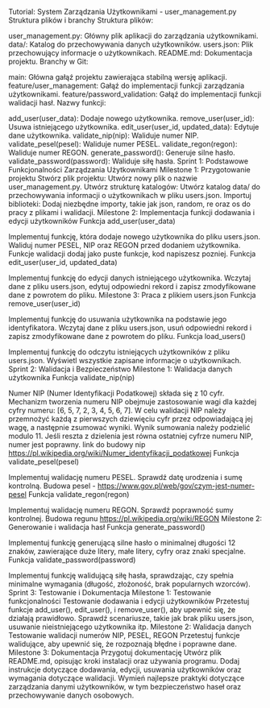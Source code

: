 Tutorial: System Zarządzania Użytkownikami - user_management.py
Struktura plików i branchy
Struktura plików:

user_management.py: Główny plik aplikacji do zarządzania użytkownikami.
data/: Katalog do przechowywania danych użytkowników.
users.json: Plik przechowujący informacje o użytkownikach.
README.md: Dokumentacja projektu.
Branchy w Git:

main: Główna gałąź projektu zawierająca stabilną wersję aplikacji.
feature/user_management: Gałąź do implementacji funkcji zarządzania użytkownikami.
feature/password_validation: Gałąź do implementacji funkcji walidacji hasł.
Nazwy funkcji:

add_user(user_data): Dodaje nowego użytkownika.
remove_user(user_id): Usuwa istniejącego użytkownika.
edit_user(user_id, updated_data): Edytuje dane użytkownika.
validate_nip(nip): Waliduje numer NIP.
validate_pesel(pesel): Waliduje numer PESEL.
validate_regon(regon): Waliduje numer REGON.
generate_password(): Generuje silne hasło.
validate_password(password): Waliduje siłę hasła.
Sprint 1: Podstawowe Funkcjonalności Zarządzania Użytkownikami
Milestone 1: Przygotowanie projektu
Stwórz plik projektu: Utwórz nowy plik o nazwie user_management.py.
Utwórz strukturę katalogów: Utwórz katalog data/ do przechowywania informacji o użytkownikach w pliku users.json.
Importuj biblioteki: Dodaj niezbędne importy, takie jak json, random, re oraz os do pracy z plikami i walidacji.
Milestone 2: Implementacja funkcji dodawania i edycji użytkowników
Funkcja add_user(user_data)

Implementuj funkcję, która dodaje nowego użytkownika do pliku users.json.
Waliduj numer PESEL, NIP oraz REGON przed dodaniem użytkownika.
Funkcje walidacji dodaj jako puste funkcje, kod napiszesz pozniej.
Funkcja edit_user(user_id, updated_data)

Implementuj funkcję do edycji danych istniejącego użytkownika.
Wczytaj dane z pliku users.json, edytuj odpowiedni rekord i zapisz zmodyfikowane dane z powrotem do pliku.
Milestone 3: Praca z plikiem users.json
Funkcja remove_user(user_id)

Implementuj funkcję do usuwania użytkownika na podstawie jego identyfikatora.
Wczytaj dane z pliku users.json, usuń odpowiedni rekord i zapisz zmodyfikowane dane z powrotem do pliku.
Funkcja load_users()

Implementuj funkcję do odczytu istniejących użytkowników z pliku users.json.
Wyświetl wszystkie zapisane informacje o użytkownikach.
Sprint 2: Walidacja i Bezpieczeństwo
Milestone 1: Walidacja danych użytkownika
Funkcja validate_nip(nip)

Numer NIP (Numer Identyfikacji Podatkowej) składa się z 10 cyfr.
Mechanizm tworzenia numeru NIP obejmuje zastosowanie wagi dla każdej cyfry numeru: [6, 5, 7, 2, 3, 4, 5, 6, 7].
W celu walidacji NIP należy przemnożyć każdą z pierwszych dziewięciu cyfr przez odpowiadającą jej wagę, a następnie zsumować wyniki.
Wynik sumowania należy podzielić modulo 11. Jeśli reszta z dzielenia jest równa ostatniej cyfrze numeru NIP, numer jest poprawny.
link do budowy nip https://pl.wikipedia.org/wiki/Numer_identyfikacji_podatkowej
Funkcja validate_pesel(pesel)

Implementuj walidację numeru PESEL.
Sprawdź datę urodzenia i sumę kontrolną.
Budowa pesel - https://www.gov.pl/web/gov/czym-jest-numer-pesel
Funkcja validate_regon(regon)

Implementuj walidację numeru REGON.
Sprawdź poprawność sumy kontrolnej.
Budowa regunu https://pl.wikipedia.org/wiki/REGON
Milestone 2: Generowanie i walidacja hasł
Funkcja generate_password()

Implementuj funkcję generującą silne hasło o minimalnej długości 12 znaków, zawierające duże litery, małe litery, cyfry oraz znaki specjalne.
Funkcja validate_password(password)

Implementuj funkcję walidującą siłę hasła, sprawdzając, czy spełnia minimalne wymagania (długość, złożoność, brak popularnych wzorców).
Sprint 3: Testowanie i Dokumentacja
Milestone 1: Testowanie funkcjonalności
Testowanie dodawania i edycji użytkowników
Przetestuj funkcje add_user(), edit_user(), i remove_user(), aby upewnić się, że działają prawidłowo.
Sprawdź scenariusze, takie jak brak pliku users.json, usuwanie nieistniejącego użytkownika itp.
Milestone 2: Walidacja danych
Testowanie walidacji numerów NIP, PESEL, REGON
Przetestuj funkcje walidujące, aby upewnić się, że rozpoznają błędne i poprawne dane.
Milestone 3: Dokumentacja
Przygotuj dokumentację
Utwórz plik README.md, opisując kroki instalacji oraz używania programu.
Dodaj instrukcje dotyczące dodawania, edycji, usuwania użytkowników oraz wymagania dotyczące walidacji.
Wymień najlepsze praktyki dotyczące zarządzania danymi użytkowników, w tym bezpieczeństwo haseł oraz przechowywanie danych osobowych.